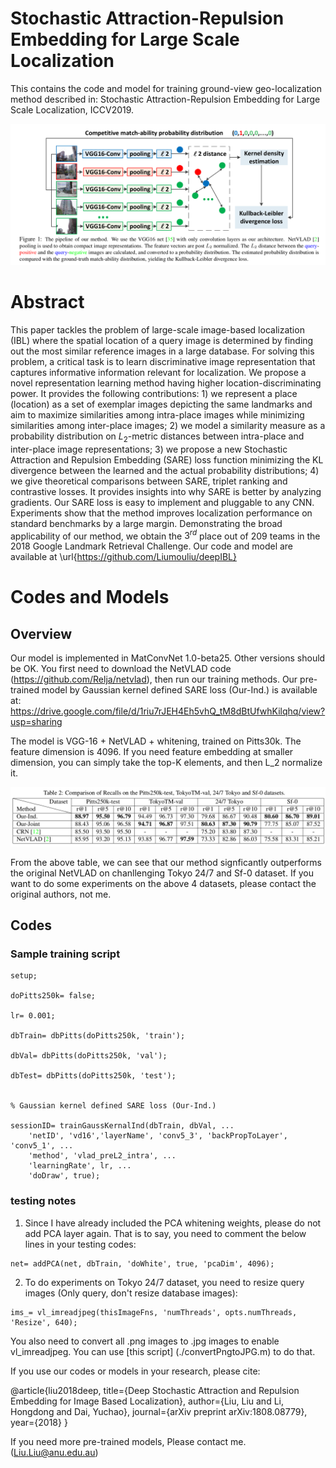 
# Stochastic Attraction-Repulsion Embedding for Large Scale Localization

This contains the code and model for training ground-view geo-localization method described in: Stochastic Attraction-Repulsion Embedding for Large Scale Localization, ICCV2019. 

![alt text](./pipeline.png)

# Abstract
This paper tackles the problem of large-scale image-based localization (IBL) where the spatial location of a query image is determined by finding out the most similar reference images in a large database.  For solving this problem, a critical task is to learn discriminative image representation that captures informative information relevant for localization. We propose a novel representation learning method having higher location-discriminating power. It provides the following contributions: 1) we represent a place (location) as a set of exemplar images depicting the same landmarks and aim to maximize similarities among intra-place images while minimizing similarities among inter-place images; 2) we model a similarity measure as a probability distribution on $L_2$-metric distances between intra-place and inter-place image representations; 3) we propose a new Stochastic Attraction and Repulsion Embedding (SARE) loss function minimizing the KL divergence between the learned and the actual probability distributions; 4) we give theoretical comparisons between SARE, triplet ranking and contrastive losses. It provides insights into why SARE is better by analyzing gradients. Our SARE loss is easy to implement and pluggable to any CNN. Experiments show that the method improves localization performance on standard benchmarks by a large margin.  Demonstrating the broad applicability of our method, we obtain the $3^{rd}$ place out of 209 teams in the 2018 Google Landmark Retrieval Challenge. Our code and model are available at \url{https://github.com/Liumouliu/deepIBL}

# Codes and Models

## Overview
Our model is implemented in MatConvNet 1.0-beta25. Other versions should be OK.
You first need to download the NetVLAD code (https://github.com/Relja/netvlad), then run our training methods. 
Our pre-trained model by Gaussian kernel defined SARE loss (Our-Ind.) is available at: https://drive.google.com/file/d/1riu7rJEH4Eh5vhQ_tM8dBtUfwhKilqhq/view?usp=sharing

The model is VGG-16 + NetVLAD + whitening, trained on Pitts30k. The feature dimension is 4096. If you need feature embedding at smaller dimension, you can simply take the top-K elements, and then L_2 normalize it.

![alt text](./comparison.png)

From the above table, we can see that our method signficantly outperforms the original NetVLAD on chanllenging Tokyo 24/7 and Sf-0 dataset. If you want to do some experiments on the above 4 datasets, please contact the original authors, not me.

## Codes

### Sample training script

~~~~
setup;

doPitts250k= false;

lr= 0.001;
   
dbTrain= dbPitts(doPitts250k, 'train');

dbVal= dbPitts(doPitts250k, 'val');

dbTest= dbPitts(doPitts250k, 'test');


% Gaussian kernel defined SARE loss (Our-Ind.)

sessionID= trainGaussKernalInd(dbTrain, dbVal, ...
    'netID', 'vd16','layerName', 'conv5_3', 'backPropToLayer', 'conv5_1', ...
    'method', 'vlad_preL2_intra', ...
    'learningRate', lr, ...
    'doDraw', true);

~~~~

### testing notes

1. Since I have already included the PCA whitening weights, please do not add PCA layer again. That is to say, you need to comment the below lines in your testing codes:

~~~~
net= addPCA(net, dbTrain, 'doWhite', true, 'pcaDim', 4096);
~~~~

2. To do experiments on Tokyo 24/7 dataset, you need to resize query images (Only query, don't resize database images):

~~~~
ims_= vl_imreadjpeg(thisImageFns, 'numThreads', opts.numThreads, 'Resize', 640);
~~~~

You also need to convert all .png images to .jpg images to enable vl_imreadjpeg. You can use [this script] (./convertPngtoJPG.m) to do that.

If you use our codes or models in your research, please cite:

@article{liu2018deep,
  title={Deep Stochastic Attraction and Repulsion Embedding for Image Based Localization},
  author={Liu, Liu and Li, Hongdong and Dai, Yuchao},
  journal={arXiv preprint arXiv:1808.08779},
  year={2018}
}




If you need more pre-trained models, Please contact me. (Liu.Liu@anu.edu.au) 

